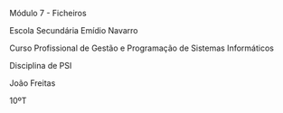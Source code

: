 Módulo 7 - Ficheiros

Escola Secundária Emídio Navarro

Curso Profissional de Gestão e Programação de Sistemas Informáticos

Disciplina de PSI

João Freitas

10ºT